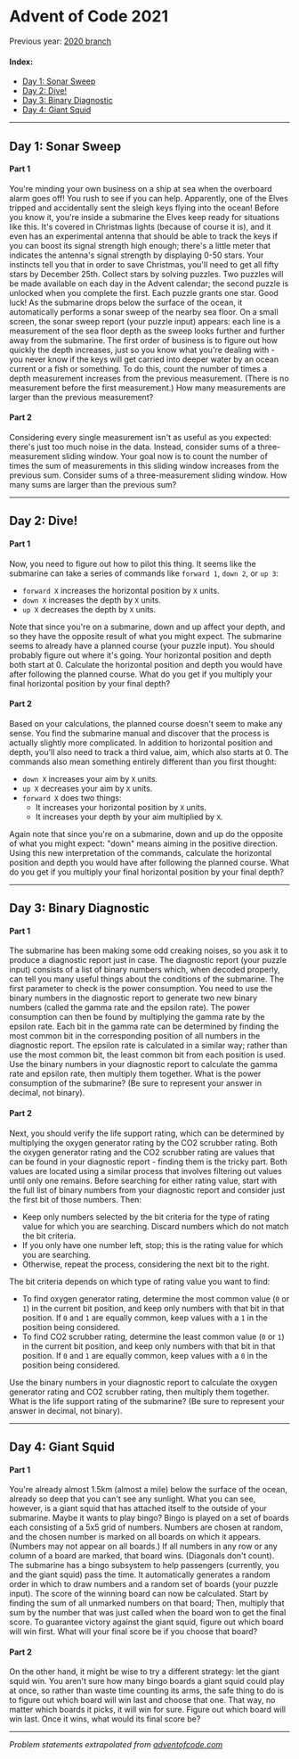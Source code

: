 # Advent of Code 2021

Previous year: [2020 branch](https://github.com/AlexSartori/AdventOfCode/tree/2020)

#### Index:
- [Day 1: Sonar Sweep](#day-1-sonar-sweep)
- [Day 2: Dive!](#day-2-dive)
- [Day 3: Binary Diagnostic](#day-3-binary-diagnostic)
- [Day 4: Giant Squid](#day-4-giant-squid)

---

## Day 1: Sonar Sweep

#### Part 1
You're minding your own business on a ship at sea when the overboard alarm goes off! You rush to see if you can help. Apparently, one of the Elves tripped and accidentally sent the sleigh keys flying into the ocean!
Before you know it, you're inside a submarine the Elves keep ready for situations like this. It's covered in Christmas lights (because of course it is), and it even has an experimental antenna that should be able to track the keys if you can boost its signal strength high enough; there's a little meter that indicates the antenna's signal strength by displaying 0-50 stars.
Your instincts tell you that in order to save Christmas, you'll need to get all fifty stars by December 25th.
Collect stars by solving puzzles. Two puzzles will be made available on each day in the Advent calendar; the second puzzle is unlocked when you complete the first. Each puzzle grants one star. Good luck!
As the submarine drops below the surface of the ocean, it automatically performs a sonar sweep of the nearby sea floor. On a small screen, the sonar sweep report (your puzzle input) appears: each line is a measurement of the sea floor depth as the sweep looks further and further away from the submarine.
The first order of business is to figure out how quickly the depth increases, just so you know what you're dealing with - you never know if the keys will get carried into deeper water by an ocean current or a fish or something.
To do this, count the number of times a depth measurement increases from the previous measurement. (There is no measurement before the first measurement.)
How many measurements are larger than the previous measurement?

#### Part 2
Considering every single measurement isn't as useful as you expected: there's just too much noise in the data.
Instead, consider sums of a three-measurement sliding window. Your goal now is to count the number of times the sum of measurements in this sliding window increases from the previous sum. Consider sums of a three-measurement sliding window. How many sums are larger than the previous sum?

---

## Day 2: Dive!

#### Part 1
Now, you need to figure out how to pilot this thing.
It seems like the submarine can take a series of commands like `forward 1`, `down 2`, or `up 3`:

- `forward X` increases the horizontal position by `X` units.
- `down X` increases the depth by `X` units.
- `up X` decreases the depth by `X` units.

Note that since you're on a submarine, down and up affect your depth, and so they have the opposite result of what you might expect. The submarine seems to already have a planned course (your puzzle input). You should probably figure out where it's going. Your horizontal position and depth both start at 0. Calculate the horizontal position and depth you would have after following the planned course. What do you get if you multiply your final horizontal position by your final depth?

#### Part 2
Based on your calculations, the planned course doesn't seem to make any sense. You find the submarine manual and discover that the process is actually slightly more complicated. In addition to horizontal position and depth, you'll also need to track a third value, aim, which also starts at 0. The commands also mean something entirely different than you first thought:

- `down X` increases your aim by `X` units.
- `up X` decreases your aim by `X` units.
- `forward X` does two things:
  - It increases your horizontal position by `X` units.
  - It increases your depth by your aim multiplied by `X`.

Again note that since you're on a submarine, down and up do the opposite of what you might expect: "down" means aiming in the positive direction.
Using this new interpretation of the commands, calculate the horizontal position and depth you would have after following the planned course. What do you get if you multiply your final horizontal position by your final depth?

---

## Day 3: Binary Diagnostic

#### Part 1
The submarine has been making some odd creaking noises, so you ask it to produce a diagnostic report just in case. The diagnostic report (your puzzle input) consists of a list of binary numbers which, when decoded properly, can tell you many useful things about the conditions of the submarine. The first parameter to check is the power consumption. You need to use the binary numbers in the diagnostic report to generate two new binary numbers (called the gamma rate and the epsilon rate). The power consumption can then be found by multiplying the gamma rate by the epsilon rate. Each bit in the gamma rate can be determined by finding the most common bit in the corresponding position of all numbers in the diagnostic report. The epsilon rate is calculated in a similar way; rather than use the most common bit, the least common bit from each position is used.
Use the binary numbers in your diagnostic report to calculate the gamma rate and epsilon rate, then multiply them together. What is the power consumption of the submarine? (Be sure to represent your answer in decimal, not binary).

#### Part 2
Next, you should verify the life support rating, which can be determined by multiplying the oxygen generator rating by the CO2 scrubber rating. Both the oxygen generator rating and the CO2 scrubber rating are values that can be found in your diagnostic report - finding them is the tricky part. Both values are located using a similar process that involves filtering out values until only one remains. Before searching for either rating value, start with the full list of binary numbers from your diagnostic report and consider just the first bit of those numbers. Then:

- Keep only numbers selected by the bit criteria for the type of rating value for which you are searching. Discard numbers which do not match the bit criteria.
- If you only have one number left, stop; this is the rating value for which you are searching.
- Otherwise, repeat the process, considering the next bit to the right.

The bit criteria depends on which type of rating value you want to find:

- To find oxygen generator rating, determine the most common value (`0` or `1`) in the current bit position, and keep only numbers with that bit in that position. If `0` and `1` are equally common, keep values with a `1` in the position being considered.
- To find CO2 scrubber rating, determine the least common value (`0` or `1`) in the current bit position, and keep only numbers with that bit in that position. If `0` and `1` are equally common, keep values with a `0` in the position being considered.

Use the binary numbers in your diagnostic report to calculate the oxygen generator rating and CO2 scrubber rating, then multiply them together. What is the life support rating of the submarine? (Be sure to represent your answer in decimal, not binary).

---

## Day 4: Giant Squid

#### Part 1
You're already almost 1.5km (almost a mile) below the surface of the ocean, already so deep that you can't see any sunlight. What you can see, however, is a giant squid that has attached itself to the outside of your submarine. Maybe it wants to play bingo? Bingo is played on a set of boards each consisting of a 5x5 grid of numbers. Numbers are chosen at random, and the chosen number is marked on all boards on which it appears. (Numbers may not appear on all boards.) If all numbers in any row or any column of a board are marked, that board wins. (Diagonals don't count). The submarine has a bingo subsystem to help passengers (currently, you and the giant squid) pass the time. It automatically generates a random order in which to draw numbers and a random set of boards (your puzzle input). 
The score of the winning board can now be calculated. Start by finding the sum of all unmarked numbers on that board; Then, multiply that sum by the number that was just called when the board won to get the final score. To guarantee victory against the giant squid, figure out which board will win first. What will your final score be if you choose that board?

#### Part 2
On the other hand, it might be wise to try a different strategy: let the giant squid win. You aren't sure how many bingo boards a giant squid could play at once, so rather than waste time counting its arms, the safe thing to do is to figure out which board will win last and choose that one. That way, no matter which boards it picks, it will win for sure.
Figure out which board will win last. Once it wins, what would its final score be?

---

*Problem statements extrapolated from [adventofcode.com](https://adventofcode.com)*
